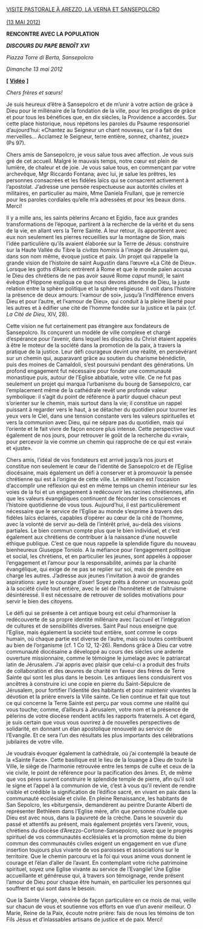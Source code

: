 [VISITE PASTORALE À AREZZO, LA VERNA ET SANSEPOLCRO \
\
(13 MAI 2012)](/content/benedict-xvi/fr/travels/2012/index_arezzo.html)

**RENCONTRE AVEC LA POPULATION**

***DISCOURS DU PAPE BENOÎT XVI***

*Piazza Torre di Berta, Sansepolcro*

*Dimanche 13 mai 2012*

**\[** **[Vidéo](http://player.rv.va/vaticanplayer.asp?language=it&tic=VA_2AWUMFTO)** **\]**

*Chers frères et sœurs!*

Je suis heureux d’être à Sansepolcro et de m’unir à votre action de grâce à Dieu pour le millénaire de la fondation de la ville, pour les prodiges de grâce et pour tous les bénéfices que, en dix siècles, la Providence a accordés. Sur cette place historique, nous répétons les paroles du Psaume responsoriel d’aujourd’hui: «Chantez au Seigneur un chant nouveau, car il a fait des merveilles... Acclamez le Seigneur, terre entière, sonnez, chantez, jouez» (Ps 97).

Chers amis de Sansepolcro, je vous salue tous avec affection. Je vous suis gré de cet accueil. Malgré le mauvais temps, notre cœur est plein de lumière, de chaleur et de joie. Je vous salue tous, en commençant par votre archevêque, Mgr Riccardo Fontana; avec lui, je salue les prêtres, les personnes consacrées et les fidèles laïcs qui se consacrent activement à l’apostolat. J’adresse une pensée respectueuse aux autorités civiles et militaires, en particulier au maire, Mme Daniela Frullani, que je remercie pour les paroles cordiales qu’elle m’a adressées et pour les beaux dons. Merci!

Il y a mille ans, les saints pèlerins Arcano et Egidio, face aux grandes transformations de l’époque, partirent à la recherche de la vérité et du sens de la vie, en allant vers la Terre Sainte. A leur retour, ils apportèrent avec eux non seulement les pierres recueillies sur la montagne de Sion, mais l’idée particulière qu’ils avaient élaborée sur la Terre de Jésus: construire sur la Haute Vallée du Tibre la *civitas hominis* à l’image de Jérusalem qui, dans son nom même, évoque justice et paix. Un projet qui rappelle la grande vision de l’histoire de saint Augustin dans l’œuvre «La Cité de Dieu». Lorsque les goths d’Alaric entrèrent à Rome et que le monde païen accusa le Dieu des chrétiens de ne pas avoir sauvé Rome *caput mundi*, le saint évêque d’Hippone expliqua ce que nous devons attendre de Dieu, la juste relation entre la sphère politique et la sphère religieuse. Il voit dans l’histoire la présence de deux amours: l’«amour de soi», jusqu’à l’indifférence envers Dieu et pour l’autre, et l’«amour de Dieu», qui conduit à la pleine liberté pour les autres et à édifier une cité de l’homme fondée sur la justice et la paix (cf. *La Cité de Dieu*, XIV, 28).

Cette vision ne fut certainement pas étrangère aux fondateurs de Sansepolcro. Ils conçurent un modèle de ville complexe et chargé d’espérance pour l’avenir, dans lequel les disciples du Christ étaient appelés à être le moteur de la société dans la promotion de la paix, à travers la pratique de la justice. Leur défi courageux devint une réalité, en persévérant sur un chemin qui, auparavant grâce au soutien du charisme bénédictin, puis des moines de Camaldoli, s’est poursuivi pendant des générations. Un profond engagement fut nécessaire pour fonder une communauté monastique puis, autour de l’Eglise abbatiale, votre ville. Ce ne fut pas seulement un projet qui marqua l’urbanisme du bourg de Sansepolcro, car l’emplacement même de la cathédrale revêt une profonde valeur symbolique: il s’agit du point de référence à partir duquel chacun peut s’orienter sur le chemin, mais surtout dans la vie; il constitue un rappel puissant à regarder vers le haut, à se détacher du quotidien pour tourner les yeux vers le Ciel, dans une tension constante vers les valeurs spirituelles et vers la communion avec Dieu, qui ne sépare pas du quotidien, mais qui l’oriente et le fait vivre de façon encore plus intense. Cette perspective vaut également de nos jours, pour retrouver le goût de la recherche du «vrai», pour percevoir la vie comme un chemin qui rapproche de ce qui est «vrai» et «juste».

Chers amis, l’idéal de vos fondateurs est arrivé jusqu’à nos jours et constitue non seulement le cœur de l’identité de Sansepolcro et de l’Eglise diocésaine, mais également un défi à conserver et à promouvoir la pensée chrétienne qui est à l’origine de cette ville. Le millénaire est l’occasion d’accomplir une réflexion qui est en même temps un chemin intérieur sur les voies de la foi et un engagement à redécouvrir les racines chrétiennes, afin que les valeurs évangéliques continuent de féconder les consciences et l’histoire quotidienne de vous tous. Aujourd’hui, il est particulièrement nécessaire que le service de l’Eglise au monde s’exprime à travers des fidèles laïcs éclairés, capables d’opérer au cœur de la cité de l’homme, avec la volonté de servir au-delà de l’intérêt privé, au-delà des visions partiales. Le bien commun compte plus que le bien individuel, et c’est également aux chrétiens de contribuer à la naissance d’une nouvelle éthique publique. C’est ce que nous rappelle la splendide figure du nouveau bienheureux Giuseppe Toniolo. A la méfiance pour l’engagement politique et social, les chrétiens, et en particulier les jeunes, sont appelés à opposer l’engagement et l’amour pour la responsabilité, animés par la charité évangélique, qui exige de ne pas se replier sur soi, mais de prendre en charge les autres. J’adresse aux jeunes l’invitation à avoir de grandes aspirations: ayez le courage d’oser! Soyez prêts à donner un nouveau goût à la société civile tout entière, avec le sel de l’honnêteté et de l’altruisme désintéressé. Il est nécessaire de retrouver de solides motivations pour servir le bien des citoyens.

Le défi qui se présente à cet antique bourg est celui d’harmoniser la redécouverte de sa propre identité millénaire avec l’accueil et l’intégration de cultures et de sensibilités diverses. Saint Paul nous enseigne que l’Eglise, mais également la société tout entière, sont comme le corps humain, où chaque partie est diverse de l’autre, mais où toutes contribuent au bien de l’organisme (cf. 1 Co 12, 12-26). Rendons grâce à Dieu car votre communauté diocésaine a développé au cours des siècles une ardente ouverture missionnaire, comme le témoigne le jumelage avec le patriarcat latin de Jérusalem. J’ai appris avec plaisir que celui-ci a produit des fruits de collaboration et des œuvres de charité en faveur des frères de Terre Sainte qui sont les plus dans le besoin. Les antiques liens conduisirent vos ancêtres à construire ici une copie en pierre du Saint-Sépulcre de Jérusalem, pour fortifier l’identité des habitants et pour maintenir vivantes la dévotion et la prière envers la Ville sainte. Ce lien continue et fait que tout ce qui concerne la Terre Sainte est perçu par vous comme une réalité qui vous touche; comme, d’ailleurs à Jérusalem, votre nom et la présence de pèlerins de votre diocèse rendent actifs les rapports fraternels. A cet égard, je suis certain que vous vous ouvrirez à de nouvelles perspectives de solidarité, en donnant un élan apostolique renouvelé au service de l’Evangile. Et ce sera l’un des résultats les plus importants des célébrations jubilaires de votre ville.

Je voudrais évoquer également la cathédrale, où j’ai contemplé la beauté de la «Sainte Face». Cette basilique est le lieu de la louange à Dieu de toute la Ville, le siège de l’harmonie retrouvée entre les temps de culte et ceux de la vie civile, le point de référence pour la pacification des âmes. Et, de même que vos pères surent construire le splendide temple de pierre, afin qu’il soit le signe et l’appel à la communion de vie, c’est à vous qu’il revient de rendre visible et crédible la signification de l’édifice sacré, en vivant en paix dans la communauté ecclésiale et civile. En pleine Renaissance, les habitants de San Sepolcro, les «biturgensi», demandèrent au peintre Durante Alberti de représenter Bethléem dans l’Eglise mère, afin que personne n’oublie que Dieu est avec nous, dans la pauvreté de la crèche. Dans le souvenir du passé et attentifs au présent, mais également projetés vers l’avenir, vous, chrétiens du diocèse d’Arezzo-Cortone-Sansepolcro, savez que le progrès spirituel de vos communautés ecclésiales et la promotion même du bien commun des communautés civiles exigent un engagement en vue d’une insertion toujours plus vivante de vos paroisses et associations sur le territoire. Que le chemin parcouru et la foi qui vous anime vous donnent le courage et l’élan d’aller de l’avant. En contemplant votre riche patrimoine spirituel, soyez une Eglise vivante au service de l’Evangile! Une Eglise accueillante et généreuse qui, à travers son témoignage, rende présent l’amour de Dieu pour chaque être humain, en particulier les personnes qui souffrent et qui sont dans le besoin.

Que la Sainte Vierge, vénérée de façon particulière en ce mois de mai, veille sur chacun de vous et soutienne vos efforts en vue d’un avenir meilleur. O Marie, Reine de la Paix, écoute notre prière: fais de nous les témoins de ton Fils Jésus et d’inlassables artisans de justice et de paix. Merci!